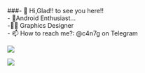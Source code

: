 ###- 🔭 Hi,Glad!! to see you here!!<br>- 🌱Android Enthusiast...<br>-🧑‍💻 Graphics Designer <br>-  📫 How to reach me?: @c4n7g on Telegram

[![](https://visitcount.itsvg.in/api?id=cr3whq&icon=2&color=0)](https://visitcount.itsvg.in)

![](https://github-readme-stats.vercel.app/api/top-langs/?username=cr3whq&theme=dark&hide_border=false&include_all_commits=false&count_private=false&layout=compact)
